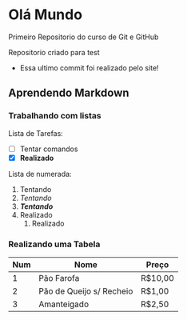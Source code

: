 # Olá Mundo

Primeiro Repositorio do curso de Git e GitHub


Repositorio criado para test

* Essa ultimo commit foi realizado pelo site!

## Aprendendo Markdown
### Trabalhando com listas

Lista de Tarefas:

- [ ] Tentar comandos
- [x] __Realizado__

Lista de numerada:

1. Tentando
2. _Tentando_
3. __*Tentando*__
4. Realizado
   1. Realizado

### Realizando uma Tabela

Num | Nome | Preço 
---|---|---
1 | Pão Farofa | R$10,00
2 | Pão de Queijo s/ Recheio | R$1,00
3 | Amanteigado | R$2,50

